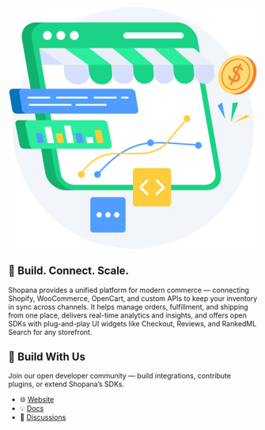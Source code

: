 <p align="center">
  <img src="assets/shopana-illustration.png" alt="Shopana analytics illustration" width="500" />
</p>

## 🚀 Build. Connect. Scale.

Shopana provides a unified platform for modern commerce — connecting Shopify, WooCommerce, OpenCart, and custom APIs to keep your inventory in sync across channels. It helps manage orders, fulfillment, and shipping from one place, delivers real-time analytics and insights, and offers open SDKs with plug-and-play UI widgets like Checkout, Reviews, and RankedML Search for any storefront.

## 🧩 Build With Us

Join our open developer community — build integrations, contribute plugins, or extend Shopana’s SDKs.

- 🌐 [Website](https://shopana.io)
- 💡 [Docs](https://docs.shopana.io)
- 💬 [Discussions](https://github.com/orgs/shopanaio/discussions)
